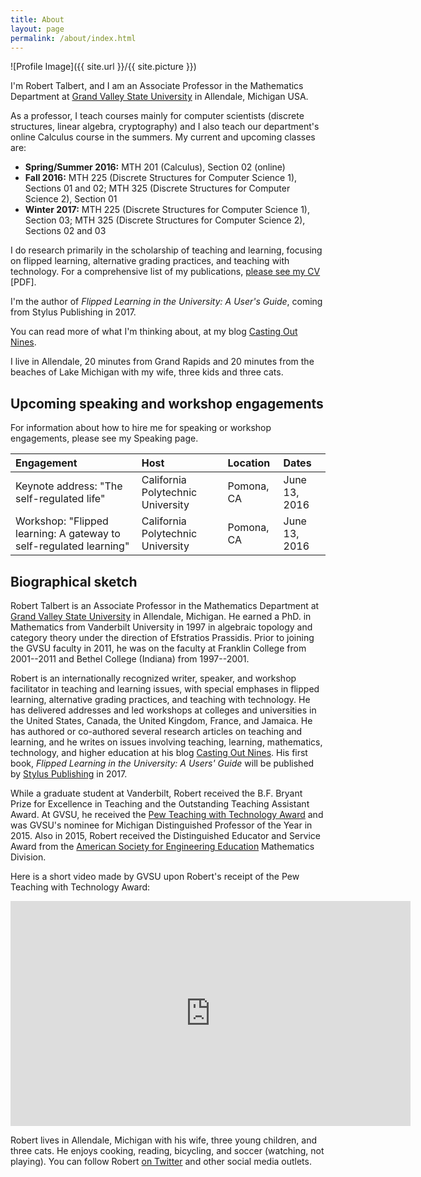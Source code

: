 ```yaml
---
title: About
layout: page
permalink: /about/index.html
---
```

![Profile Image]({{ site.url }}/{{ site.picture }})

I'm Robert Talbert, and I am an Associate Professor in the Mathematics Department at [Grand Valley State University](http://www.gvsu.edu) in Allendale, Michigan USA. 

As a professor, I teach courses mainly for computer scientists (discrete structures, linear algebra, cryptography) and I also teach our department's online Calculus course in the summers. My current and upcoming classes are: 

+ __Spring/Summer 2016:__ MTH 201 (Calculus), Section 02 (online)
+ __Fall 2016:__ MTH 225 (Discrete Structures for Computer Science 1), Sections 01 and 02; MTH 325 (Discrete Structures for Computer Science 2), Section 01
+ __Winter 2017:__ MTH 225 (Discrete Structures for Computer Science 1), Section 03; MTH 325 (Discrete Structures for Computer Science 2), Sections 02 and 03

I do research primarily in the scholarship of teaching and learning, focusing on flipped learning, alternative grading practices, and teaching with technology. For a comprehensive list of my publications, [please see my CV](/assets/TalbertCV-2016a.pdf) [PDF]. 

I'm the author of _Flipped Learning in the University: A User's Guide_, coming from Stylus Publishing in 2017. 

You can read more of what I'm thinking about, at my blog [Casting Out Nines](http://rtalbert.org/blog). 

I live in Allendale, 20 minutes from Grand Rapids and 20 minutes from the beaches of Lake Michigan with my wife, three kids and three cats. 


## Upcoming speaking and workshop engagements 

For information about how to hire me for speaking or workshop engagements, please see my Speaking page. 


| Engagement | Host | Location | Dates | 
| :----------| :--- | :------- | :---- | 
| Keynote address: "The self-regulated life" | California Polytechnic University | Pomona, CA | June 13, 2016 | 
| Workshop: "Flipped learning: A gateway to self-regulated learning" | California Polytechnic University | Pomona, CA | June 13, 2016 | 


## Biographical sketch 

Robert Talbert is an Associate Professor in the Mathematics Department at [Grand Valley State University](http://www.gvsu.edu) in Allendale, Michigan. He earned a PhD. in Mathematics from Vanderbilt University in 1997 in algebraic topology and category theory under the direction of Efstratios Prassidis. Prior to joining the GVSU faculty in 2011, he was on the faculty at Franklin College from 2001--2011 and Bethel College (Indiana) from 1997--2001. 

Robert is an internationally recognized writer, speaker, and workshop facilitator in teaching and learning issues, with special emphases in flipped learning, alternative grading practices, and teaching with technology. He has delivered addresses and led workshops at colleges and universities in the United States, Canada, the United Kingdom, France, and Jamaica. He has authored or co-authored several research articles on teaching and learning, and he writes on issues involving teaching, learning, mathematics, technology, and higher education at his blog [Casting Out Nines](http://rtalbert.org/blog). His first book, _Flipped Learning in the University: A Users' Guide_ will be published by [Stylus Publishing](https://styluspub.presswarehouse.com/Books/Features.aspx) in 2017. 

While a graduate student at Vanderbilt, Robert received the B.F. Bryant Prize for Excellence in Teaching and the Outstanding Teaching Assistant Award. At GVSU, he received the [Pew Teaching with Technology Award](https://www.gvsu.edu/ftlc/pew-teaching-with-technology-award-60.htm) and was GVSU's nominee for Michigan Distinguished Professor of the Year in 2015. Also in 2015, Robert received the Distinguished Educator and Service Award from the [American Society for Engineering Education](http://www.asee.org) Mathematics Division.

Here is a short video made by GVSU upon Robert's receipt of the Pew Teaching with Technology Award: 

<iframe width="640" height="360" src="https://www.youtube.com/embed/0xMX0XpagGQ" frameborder="0" allowfullscreen></iframe>

Robert lives in Allendale, Michigan with his wife, three young children, and three cats. He enjoys cooking, reading, bicycling, and soccer (watching, not playing). You can follow Robert [on Twitter](http://twitter.com/RobertTalbert) and other social media outlets. 